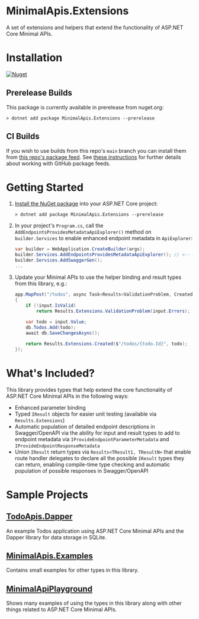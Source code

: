 # MinimalApis.Extensions
A set of extensions and helpers that extend the functionality of ASP.NET Core Minimal APIs.

# Installation
[![Nuget](https://img.shields.io/nuget/v/MinimalApis.Extensions)](https://www.nuget.org/packages/MinimalApis.Extensions/)

## Prerelease Builds
This package is currently available in prerelease from nuget.org:

``` console
> dotnet add package MinimalApis.Extensions --prerelease
```

## CI Builds
If you wish to use builds from this repo's `main` branch you can install them from [this repo's package feed](https://github.com/DamianEdwards/MinimalApis.Extensions/packages/1064549). See [these instructions](https://docs.github.com/en/packages/working-with-a-github-packages-registry/working-with-the-nuget-registry) for further details about working with GitHub package feeds.

# Getting Started
1. [Install the NuGet package](#installation) into your ASP.NET Core project:
    ``` shell
    > dotnet add package MinimalApis.Extensions --prerelease
    ```
1. In your project's `Program.cs`, call the `AddEndpointsProvidesMetadataApiExplorer()` method on `builder.Services` to enable enhanced endpoint metadata in `ApiExplorer`:
    ``` c#
    var builder = WebApplication.CreateBuilder(args);
    builder.Services.AddEndpointsProvidesMetadataApiExplorer(); // <-- Add this line
    builder.Services.AddSwaggerGen();
    ...
    ```
1. Update your Minimal APIs to use the helper binding and result types from this library, e.g.:
    ``` c#
    app.MapPost("/todos", async Task<Results<ValidationProblem, Created<Todo>>> (Validated<Todo> input, TodoDb db) =>
    {
        if (!input.IsValid)
            return Results.Extensions.ValidationProblem(input.Errors);
        
        var todo = input.Value;
        db.Todos.Add(todo);
        await db.SaveChangesAsync();

        return Results.Extensions.Created($"/todos/{todo.Id}", todo);
    });
    ```

# What's Included?
This library provides types that help extend the core functionality of ASP.NET Core Minimal APIs in the following ways:
- Enhanced parameter binding
- Typed `IResult` objects for easier unit testing (available via `Results.Extensions`)
- Automatic population of detailed endpoint descriptions in Swagger/OpenAPI via the ability for input and result types to add to endpoint metadata via `IProvideEndpointParameterMetadata` and `IProvideEndpointResponseMetadata`
- Union `IResult` return types via `Results<TResult1, TResultN>` that enable route handler delegates to declare all the possible `IResult` types they can return, enabling compile-time type checking and automatic population of possible responses in Swagger/OpenAPI

# Sample Projects
## [TodoApis.Dapper](https://github.com/DamianEdwards/MinimalApis.Extensions/tree/main/samples/TodosApi.Dapper)
An example Todos application using ASP.NET Core Minimal APIs and the Dapper library for data storage in SQLite.

## [MinimalApis.Examples](https://github.com/DamianEdwards/MinimalApis.Extensions/tree/main/samples/MinimalApis.Examples)
Contains small examples for other types in this library.

## [MinimalApiPlayground](https://github.com/DamianEdwards/MinimalApiPlayground)
Shows many examples of using the types in this library along with other things related to ASP.NET Core Minimal APIs.
